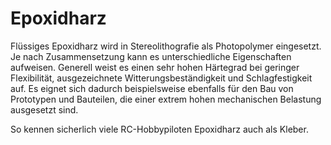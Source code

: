 # Epoxidharz

Flüssiges Epoxidharz wird in Stereolithografie als Photopolymer eingesetzt. Je nach Zusammensetzung kann es unterschiedliche Eigenschaften aufweisen. Generell weist es einen sehr hohen Härtegrad bei geringer Flexibilität, ausgezeichnete Witterungsbeständigkeit und Schlagfestigkeit auf. Es eignet sich dadurch beispielsweise ebenfalls für den Bau von Prototypen und Bauteilen, die einer extrem hohen mechanischen Belastung ausgesetzt sind.

So kennen sicherlich viele RC-Hobbypiloten Epoxidharz auch als Kleber.
